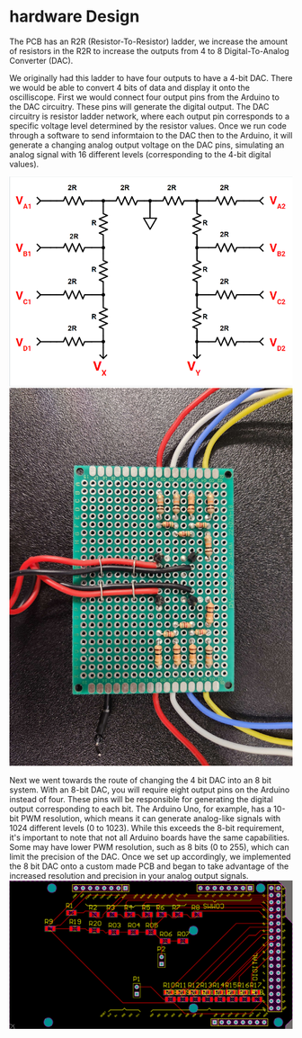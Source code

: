 # hardware Design
The PCB has an R2R (Resistor-To-Resistor) ladder, we increase the amount of resistors in the R2R to increase the outputs from 4 to 8 Digital-To-Analog Converter (DAC).

We originally had this ladder to have four outputs to have a 4-bit DAC. There we would be able to convert 4 bits of data and display it onto the oscilliscope. First we would connect four output pins from the Arduino to the DAC circuitry. These pins will generate the digital output. The DAC circuitry is resistor ladder network, where each output pin corresponds to a specific voltage level determined by the resistor values. Once we run code through a software to send informtaion to the DAC then to the Arduino, it will generate a changing analog output voltage on the DAC pins, simulating an analog signal with 16 different levels (corresponding to the 4-bit digital values).

![circuit](https://github.com/PaggieZ/EE-Emerge-2023-OscilloscopeFun/blob/main/pictures/circuit.JPG?raw=true)
![board](https://github.com/PaggieZ/EE-Emerge-2023-OscilloscopeFun/blob/main/pictures/board.JPG?raw=true)

Next we went towards the route of changing the 4 bit DAC into an 8 bit system. With an 8-bit DAC, you will require eight output pins on the Arduino instead of four. These pins will be responsible for generating the digital output corresponding to each bit. The Arduino Uno, for example, has a 10-bit PWM resolution, which means it can generate analog-like signals with 1024 different levels (0 to 1023). While this exceeds the 8-bit requirement, it's important to note that not all Arduino boards have the same capabilities. Some may have lower PWM resolution, such as 8 bits (0 to 255), which can limit the precision of the DAC. Once we set up accordingly, we implemented the 8 bit DAC onto a custom made PCB and began to take advantage of the increased resolution and precision in your analog output signals.
![PCB](https://github.com/PaggieZ/EE-Emerge-2023-OscilloscopeFun/blob/main/pictures/PCB.JPG?raw=true)